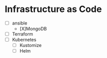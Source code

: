 # Infrastructure as Code
- [ ] ansible
  - [X]MongoDB
- [ ] Terraform
- [ ] Kubernetes
  - [ ] Kustomize
  - [ ] Helm
